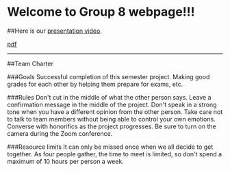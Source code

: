 # Welcome to Group 8 webpage!!!

##Here is our [presentation video](https://www.youtube.com/watch?v=J2z2Bi3SGRs&t=6010s).

[pdf](https://github.com/nykim00/IEDgroup8/blob/gh-pages/%EA%B3%B5%EC%84%A4%EC%9E%85%208%EC%A1%B0%20npu%EB%B0%9C%ED%91%9C%20.pdf)

---------------------

##Team Charter

###Goals
Successful completion of this semester project.
Making good grades for each other by helping them prepare for exams, etc.
 
###Rules
Don't cut in the middle of what the other person says.
Leave a confirmation message in the middle of the project.
Don't speak in a strong tone when you have a different opinion from the other person.
Take care not to talk to team members without being able to control your own emotions.
Converse with honorifics as the project progresses.
Be sure to turn on the camera during the Zoom conference.
 
###Resource limits
It can only be missed once when we all decide to get together.
As four people gather, the time to meet is limited, so don't spend a maximum of 10 hours per person a week.

![]()

